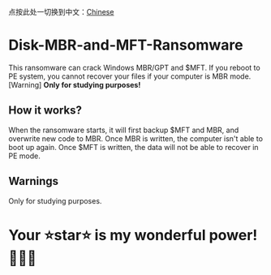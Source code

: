 点按此处一切换到中文：[Chinese]
# Disk-MBR-and-MFT-Ransomware
This ransomware can crack Windows MBR/GPT and $MFT. If you reboot to PE system, you cannot recover your files if your computer is MBR mode. [Warning] **Only for studying purposes!**
## How it works?
When the ransomware starts, it will first backup $MFT and MBR, and overwrite new code to MBR. Once MBR is written, the computer isn't able to boot up again. Once $MFT is written, the data will not be able to recover in PE mode.
## Warnings
Only for studying purposes.

# Your ⭐star⭐ is my wonderful power!🚀🚀🚀

[Chinese]: https://github.com/RCH2010/Disk-MBR-and-MFT-Ransomware/blob/main/README_zh.md
